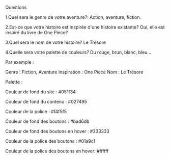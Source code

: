 Questions 

1.Quel sera le genre de votre aventure?:
Action, aventure, fiction. 

2.Est-ce que votre histoire est inspirée d'une histoire existante? 
Oui, elle est inspiré du livre de One Piece? 

3.Quel sera le nom de votre histoire? 
Le Trésore

4.Quelle sera votre palette de couleurs?
Du rouge, brun, blanc, bleu...

Par exemple : 

Genre : Fiction, Aventure
Inspiration : One Piece
Nom : Le Trésore

Palette :  

Couleur de fond du site : #051f34 

Couleur de fond du contenu : #027495

Couleur de la police : #f4f5f5 

Couleur de fond des boutons : #bad6db 

Couleur de fond des boutons en hover : #333333 

Couleur de la police des boutons : #01a9c1 

Couleur de la police des boutons en hover: #ffffff
